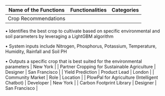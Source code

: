 | Name  of the Functions                        | Functionalities       | Categories      |
|-----------------------------------------------|--------------|---------------|
| Crop Recommendations                          | 
• Identifies the best crop to cultivate based on specific environmental and soil parameters by leveraging a LightGBM algorithm

• System inputs include Nitrogen, Phosphorus, Potassium, Temperature, Humidity, Rainfall and Soil PH

• Outputs a specific crop that is best suited for the environmental parameters    | New York      |
| Partner Cropping for Sustainable Agriculture  | Designer     | San Francisco |
| Yield Prediction                              | Product Lead | London        |
| Community Market                              | Role         | Location      |
| PlowPal for Agriculture (Intelligent Chatbot) | Developer    | New York      |
| Carbon Footprint Library                      | Designer     | San Francisco |


